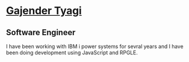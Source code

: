 # [Gajender Tyagi](https://sagartyagi121.github.io/CodeCommando/) 

## Software Engineer 

I have been working with IBM i power systems for sevral years and I have been doing development using JavaScript and RPGLE.





